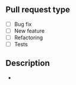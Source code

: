## Pull request type

- [ ]  Bug fix
- [ ]  New feature
- [ ]  Refactoring
- [ ]  Tests

## Description

- 
